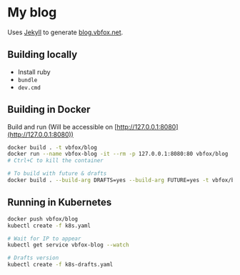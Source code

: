 # My blog

Uses [Jekyll](https://jekyllrb.com) to generate [blog.vbfox.net](https://blog.vbfox.net).

## Building locally

* Install ruby
* `bundle`
* `dev.cmd`

## Building in Docker

Build and run (Will be accessible on [http://127.0.0.1:8080](http://127.0.0.1:8080))

```bash
docker build . -t vbfox/blog
docker run --name vbfox-blog -it --rm -p 127.0.0.1:8080:80 vbfox/blog
# Ctrl+C to kill the container

# To build with future & drafts
docker build . --build-arg DRAFTS=yes --build-arg FUTURE=yes -t vbfox/blog:drafts
```

## Running in Kubernetes

```bash
docker push vbfox/blog
kubectl create -f k8s.yaml

# Wait for IP to appear
kubectl get service vbfox-blog --watch

# Drafts version
kubectl create -f k8s-drafts.yaml
```
